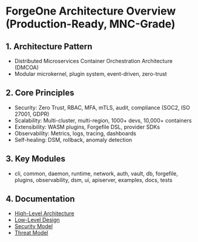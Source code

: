 # ForgeOne Architecture Overview (Production-Ready, MNC-Grade)

## 1. Architecture Pattern
- Distributed Microservices Container Orchestration Architecture (DMCOA)
- Modular microkernel, plugin system, event-driven, zero-trust

## 2. Core Principles
- Security: Zero Trust, RBAC, MFA, mTLS, audit, compliance (SOC2, ISO 27001, GDPR)
- Scalability: Multi-cluster, multi-region, 1000+ devs, 10,000+ containers
- Extensibility: WASM plugins, Forgefile DSL, provider SDKs
- Observability: Metrics, logs, tracing, dashboards
- Self-healing: DSM, rollback, anomaly detection

## 3. Key Modules
- cli, common, daemon, runtime, network, auth, vault, db, forgefile, plugins, observability, dsm, ui, apiserver, examples, docs, tests

## 4. Documentation
- [High-Level Architecture](./hld.md)
- [Low-Level Design](./lld.md)
- [Security Model](./security-model.md)
- [Threat Model](./security-threat-model.md) 
